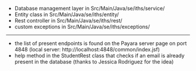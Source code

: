 - Database management layer in Src/Main/Java/se/iths/service/
- Entity class in Src/Main/Java/se/iths/entity/
- Rest controller in Src/Main/Java/se/iths/rest/
- custom exceptions in Src/Main/Java/se/iths/exceptions/
----------
- the list of present endpoints is found on the Payara server page on port 4848 (local server: http://localhost:4848/common/index.jsf)
- help method in the StudentRest class that checks if an email is already present in the database (thanks to Jessica Rodriguez for the idea)
